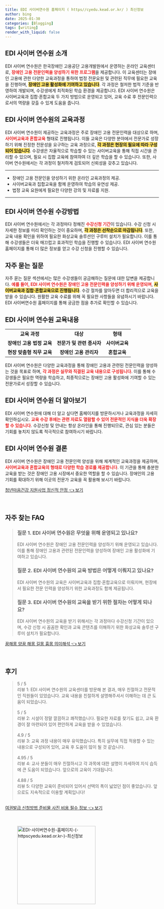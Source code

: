 ```yaml
---
title: EDI 사이버연수원 홈페이지 ( https//cyedu.kead.or.kr/ ) 최신정보
author: bing
date: 2025-01-30
categories: [Blogging]
tags: [writing]
render_with_liquid: false
---
```



<h2 id='소개'>EDI 사이버 연수원 소개</h2>

<p>EDI 사이버 연수원은 한국장애인 고용공단 고용개발원에서 운영하는 온라인 교육센터로, <b><span style="color: #ee2323;">장애인 고용 전문인력을 양성하기 위한 프로그램</span></b>을 제공합니다. 이 교육센터는 장애인 고용에 관한 다양한 교육과정을 통하여 법정 전문요원 및 관련된 직무에 필요한 교육을 진행하며, <b><span style="background-color: #ffe066;">장애인 고용 활성화에 기여하고 있습니다</span></b>. 각 과정은 철저한 법적 기준을 반영하여 개발되며, 수강생에게 최적화된 학습 환경을 제공합니다. EDI 사이버 연수원은 사이버교육과 집합·혼합교육 두 가지 방법으로 운영되고 있어, 교육 수료 후 전문인력으로서의 역량을 갖출 수 있게 도움을 줍니다.</p>

<h2 id='교육과정'>EDI 사이버 연수원의 교육과정</h2>

<p>EDI 사이버 연수원이 제공하는 교육과정은 주로 장애인 고용 전문인력을 대상으로 하며, <b><span style="color: #ee2323;">사이버교육과 혼합교육</span></b> 형태로 진행됩니다. 이들 교육은 다양한 분야에서 전문가로 성장하기 위해 진정한 전문성을 요구하는 교육 과정으로, <b><span style="background-color: #ffe066;">각 과정은 현장의 필요에 따라 구성되어 있습니다</span></b>. 수강생은 자율적으로 학습할 수 있는 사이버교육을 통해 직접 시간을 관리할 수 있으며, 필요 시 집합 교육에 참여하여 더 깊은 학습을 할 수 있습니다. 또한, 사이버 연수원에서는 각 과정이 철저하게 검토되어 신뢰성을 갖추고 있습니다.</p>

<hr />

<ul>
    <li>장애인 고용 전문인을 양성하기 위한 온라인 교육과정의 제공.</li>
    <li>사이버교육과 집합교육을 함께 운영하여 학습의 유연성 제공.</li>
    <li>법정 교육 요원에게 필요한 다양한 강의 및 자료를 지원.</li>
</ul>

<hr />

<h2 id='수강방법'>EDI 사이버 연수원 수강방법</h2>

<p>EDI 사이버 연수원에서는 각 과정마다 정해진 <b><span style="color: #ee2323;">수강신청 기간</span></b>이 있습니다. 수강 신청 시 자세한 정보를 미리 확인하는 것이 중요하며, <b><span style="background-color: #ffe066;">각 과정은 선착순으로 마감됩니다</span></b>. 또한, 교육 내용 확인을 위하여 필요한 화상교육 솔루션인 구루미 설치가 필요합니다. 이를 통해 수강생들은 더욱 매끄럽고 효과적인 학습을 진행할 수 있습니다. EDI 사이버 연수원 홈페이지를 통해 더 많은 정보를 얻고 수강 신청을 진행할 수 있습니다.</p>

<h2 id='FAQ'>자주 묻는 질문</h2>

<p>자주 묻는 질문 섹션에서는 많은 수강생들이 궁금해하는 질문에 대한 답변을 제공합니다. <b><span style="color: #ee2323;">예를 들어, EDI 사이버 연수원은 장애인 고용 전문인력을 양성하기 위해 운영되며</span></b>, <b><span style="background-color: #ffe066;">사이버교육과 집합·혼합교육으로 진행됩니다</span></b>. 수강 절차를 알아두면 더 합리적으로 교육을 받을 수 있습니다. 원활한 교육 수료를 위해 꼭 필요한 사항들을 유념하시기 바랍니다. EDI 사이버연수원 홈페이지를 통해 궁금한 점을 추가로 확인할 수 있습니다.</p>

<h2 id='과정내용'>EDI 사이버 연수원 교육내용</h2>

<table>
    <tr>
        <td style="text-align: center; height: 17px;"><b>교육 과정</b></td>
        <td style="text-align: center; height: 17px;"><b>대상</b></td>
        <td style="text-align: center; height: 17px;"><b>형태</b></td>
    </tr>
    <tr>
        <td style="text-align: center; height: 17px;"><b>장애인 고용 법정 교육</b></td>
        <td style="text-align: center; height: 17px;"><b>전문가 및 관련 종사자</b></td>
        <td style="text-align: center; height: 17px;"><b>사이버교육</b></td>
    </tr>
    <tr>
        <td style="text-align: center; height: 17px;"><b>현장 맞춤형 직무 교육</b></td>
        <td style="text-align: center; height: 17px;"><b>장애인 고용 관리자</b></td>
        <td style="text-align: center; height: 17px;"><b>혼합교육</b></td>
    </tr>
</table>

<p>EDI 사이버 연수원은 다양한 교육과정을 통해 장애인 고용과 관련된 전문인력을 양성하는 것을 목표로 하며, <b><span style="color: #ee2323;">각 과정은 실무와 직결된 교육 내용으로 구성됩니다</span></b>. 이를 통해 수강생들은 필요한 역량을 학습하고, 최종적으로는 장애인 고용 활성화에 기여할 수 있는 전문가로서 성장할 수 있습니다.</p>

<h2 id='더 알아보기'>EDI 사이버 연수원 더 알아보기</h2>

<p>EDI 사이버 연수원에 대해 더 알고 싶다면 홈페이지를 방문하시거나 교육과정을 자세히 확인하십시오. <b><span style="color: #ee2323;"> 교육 수강 후에는 관련 자료도 열람할 수 있어 전문적인 지식을 더욱 확장할 수 있습니다</span></b>. 수강신청 및 안내는 항상 온라인을 통해 진행되므로, 관심 있는 분들은 기회를 놓치지 않도록 적극적으로 참여하시기 바랍니다.</p>

<h2 id='결론'>EDI 사이버 연수원 결론</h2>

<p>EDI 사이버 연수원은 장애인 고용 전문인력 양성을 위해 체계적인 교육과정을 제공하며, <b><span style="color: #ee2323;">사이버교육과 혼합교육의 형태로 다양한 학습 경로를 제공합니다</span></b>. 이 기관을 통해 충분한 교육을 받는 것은 장애인 고용 시장에서 중요한 역할을 할 수 있습니다. 장애인의 고용 기회를 확대하기 위해 이곳의 전문가 교육을 꼭 활용해 보시기 바랍니다.</p>


<p><a class="click-button" title="청년마음건강 지원사업 정신적 안정" href="https://aptwhite.github.io/posts/%EC%B2%AD%EB%85%84%EB%A7%88%EC%9D%8C%EA%B1%B4%EA%B0%95-%EC%A7%80%EC%9B%90%EC%82%AC%EC%97%85-%EC%A0%95%EC%8B%A0%EC%A0%81-%EC%95%88%EC%A0%95/" rel="dofollow">청년마음건강 지원사업 정신적 안정 👈 보기</a></p><br>
<h2 id='자주_찾는_FAQ'>자주 찾는 FAQ</h2>
<div itemscope="" itemtype="https://schema.org/FAQPage"> 
<blockquote> 
<div itemscope="" itemprop="mainEntity" itemtype="https://schema.org/Question"> 
<h3 itemprop="name">질문 1. EDI 사이버 연수원은 무엇을 위해 운영되고 있나요?</h3> 
<div itemscope="" itemprop="acceptedAnswer" itemtype="https://schema.org/Answer"> 
<span itemprop="text"> 
<p>EDI 사이버 연수원은 장애인 고용 전문인력을 양성하기 위해 운영되고 있습니다. 이를 통해 장애인 고용과 관련된 전문인력을 양성하여 장애인 고용 활성화에 기여하고 있습니다.</p> 
</span> 
</div> 
</div> 
<div itemscope="" itemprop="mainEntity" itemtype="https://schema.org/Question"> 
<h3 itemprop="name">질문 2. EDI 사이버 연수원의 교육 방법은 어떻게 이뤄지고 있나요?</h3> 
<div itemscope="" itemprop="acceptedAnswer" itemtype="https://schema.org/Answer"> 
<span itemprop="text"> 
<p>EDI 사이버 연수원의 교육은 사이버교육과 집합·혼합교육으로 이뤄지며, 현장에서 필요한 전문 인력을 양성하기 위한 교육과정도 함께 제공됩니다.</p> 
</span> 
</div> 
</div> 
<div itemscope="" itemprop="mainEntity" itemtype="https://schema.org/Question"> 
<h3 itemprop="name">질문 3. EDI 사이버 연수원의 교육을 받기 위한 절차는 어떻게 되나요?</h3> 
<div itemscope="" itemprop="acceptedAnswer" itemtype="https://schema.org/Answer"> 
<span itemprop="text"> 
<p>EDI 사이버 연수원의 교육을 받기 위해서는 각 과정마다 수강신청 기간이 있으며, 수강 신청 시 꼼꼼한 확인과 교육 콘텐츠를 이해하기 위한 화상교육 솔루션 구루미 설치가 필요합니다.</p> 
</span> 
</div> 
</div> 
</blockquote> 
</div>
<p><a class="click-button" title="꿈해몽 양꿈 해몽 길몽 흉몽 의미해석" href="https://aptwhite.github.io/posts/%EA%BF%88%ED%95%B4%EB%AA%BD-%EC%96%91%EA%BF%88-%ED%95%B4%EB%AA%BD-%EA%B8%B8%EB%AA%BD-%ED%9D%89%EB%AA%BD-%EC%9D%98%EB%AF%B8%ED%95%B4%EC%84%9D/" rel="dofollow">꿈해몽 양꿈 해몽 길몽 흉몽 의미해석 👈 보기</a></p><br>
<h2 id='후기'>후기</h2>
<div itemscope itemtype="https://schema.org/Product">
  <blockquote>
  <div itemprop="review" itemscope itemtype="https://schema.org/Review">
      <div itemprop="reviewRating" itemscope itemtype="https://schema.org/Rating"> <span itemprop="ratingValue">5</span> / <span itemprop="bestRating">5</span> </div>
      <span itemprop="reviewBody">리뷰 1: EDI 사이버 연수원의 교육센터를 방문해 본 결과, 매우 친절하고 전문적인 직원들이 있었습니다. 교육 내용을 친절하게 설명해주셔서 이해하는 데 큰 도움이 되었습니다.</span>
  </div>
  <br>
  <div itemprop="review" itemscope itemtype="https://schema.org/Review">
      <div itemprop="reviewRating" itemscope itemtype="https://schema.org/Rating"> <span itemprop="ratingValue">5</span> / <span itemprop="bestRating">5</span> </div>
      <span itemprop="reviewBody">리뷰 2: 시설이 정말 깔끔하고 쾌적했습니다. 필요한 자료를 찾기도 쉽고, 교육 환경이 잘 마련되어 있어 편안하게 교육을 받을 수 있었습니다.</span>
  </div>
  <br>
  <div itemprop="review" itemscope itemtype="https://schema.org/Review">
      <div itemprop="reviewRating" itemscope itemtype="https://schema.org/Rating"> <span itemprop="ratingValue">4.9</span> / <span itemprop="bestRating">5</span> </div>
      <span itemprop="reviewBody">리뷰 3: 교육 과정 내용이 매우 유익했습니다. 특히 실무에 직접 적용할 수 있는 내용으로 구성되어 있어, 교육 후 도움이 많이 될 것 같습니다.</span>
  </div>
  <br>
  <div itemprop="review" itemscope itemtype="https://schema.org/Review">
      <div itemprop="reviewRating" itemscope itemtype="https://schema.org/Rating"> <span itemprop="ratingValue">4.95</span> / <span itemprop="bestRating">5</span> </div>
      <span itemprop="reviewBody">리뷰 4: 교사 분들이 매우 친절하시고 각 과목에 대한 설명이 자세하여 지식 습득에 큰 도움이 되었습니다. 앞으로의 교육이 기대됩니다.</span>
  </div>
  <br>
  <div itemprop="review" itemscope itemtype="https://schema.org/Review">
      <div itemprop="reviewRating" itemscope itemtype="https://schema.org/Rating"> <span itemprop="ratingValue">4.88</span> / <span itemprop="bestRating">5</span> </div>
      <span itemprop="reviewBody">리뷰 5: 다양한 교육이 준비되어 있어서 선택의 폭이 넓었던 점이 좋았습니다. 앞으로도 지속적으로 이용할 계획입니다!</span>
  </div>
  <br>
  </blockquote>
</div>
<p><a class="click-button" title="여권발급 신청방법 준비물 사진 비용 필수 정보" href="https://aptwhite.github.io/posts/%EC%97%AC%EA%B6%8C%EB%B0%9C%EA%B8%89-%EC%8B%A0%EC%B2%AD%EB%B0%A9%EB%B2%95-%EC%A4%80%EB%B9%84%EB%AC%BC-%EC%82%AC%EC%A7%84-%EB%B9%84%EC%9A%A9-%ED%95%84%EC%88%98-%EC%A0%95%EB%B3%B4/" rel="dofollow">여권발급 신청방법 준비물 사진 비용 필수 정보 👈 보기</a></p><br>
<figure class="image"><img src="https://aptwhite.github.io/assets/img/thumbnail/EDI-사이버연수원-홈페이지-(-httpscyedu.kead.or.kr-)-최신정보.webp" alt="EDI-사이버연수원-홈페이지-(-httpscyedu.kead.or.kr-)-최신정보" width="256" height="256"></figure>